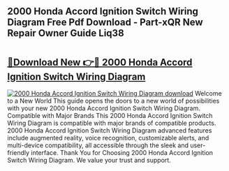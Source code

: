 ## 2000 Honda Accord Ignition Switch Wiring Diagram Free Pdf Download - Part-xQR New Repair Owner Guide Liq38

# <h2><a href="http://dfjfygp.blite.top/?on=2000+Honda+Accord+Ignition+Switch+Wiring+Diagram">🔗Download New 👉🔴 2000 Honda Accord Ignition Switch Wiring Diagram</a></h2>

[![2000 Honda Accord Ignition Switch Wiring Diagram download](https://i.imgur.com/lujVjoI.png)](http://dfjfygp.blite.top/?on=2000+Honda+Accord+Ignition+Switch+Wiring+Diagram)
Welcome to a New World This guide opens the doors to a new world of possibilities with your new 2000 Honda Accord Ignition Switch Wiring Diagram. Compatible with Major Brands This 2000 Honda Accord Ignition Switch Wiring Diagram is compatible with major brands of compatible products. 2000 Honda Accord Ignition Switch Wiring Diagram advanced features include augmented reality, voice recognition, customizable alerts, and multi-device compatibility, all accessible through the sleek and user-friendly interface. Thank You for Choosing 2000 Honda Accord Ignition Switch Wiring Diagram. We value your trust and support.
